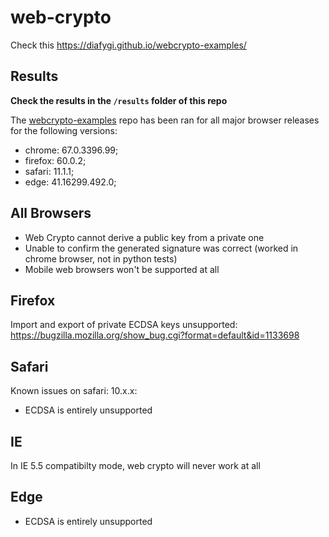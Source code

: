 # web-crypto

Check this https://diafygi.github.io/webcrypto-examples/

## Results
**Check the results in the `/results` folder of this repo**

The [webcrypto-examples](https://diafygi.github.io/webcrypto-examples/) repo has been ran for all major browser releases for the following versions:
- chrome: 67.0.3396.99;
- firefox: 60.0.2;
- safari: 11.1.1;
- edge: 41.16299.492.0;



## All Browsers
- Web Crypto cannot derive a public key from a private one
- Unable to confirm the generated signature was correct (worked in chrome browser, not in python tests)
- Mobile web browsers won't be supported at all

## Firefox
Import and export of private ECDSA keys unsupported: https://bugzilla.mozilla.org/show_bug.cgi?format=default&id=1133698

## Safari
Known issues on safari: 10.x.x: 
- ECDSA is entirely unsupported

## IE
In IE 5.5 compatibilty mode, web crypto will never work at all

## Edge
- ECDSA is entirely unsupported
